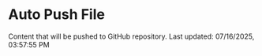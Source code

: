 # Auto Push File

Content that will be pushed to GitHub repository.
Last updated: 07/16/2025, 03:57:55 PM